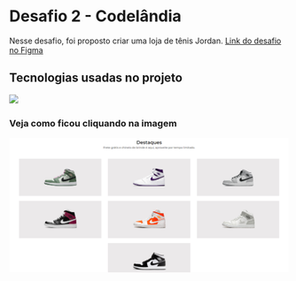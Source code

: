 # Desafio 2 - Codelândia
Nesse desafio, foi proposto criar uma loja de tênis Jordan. [Link do desafio no Figma](https://www.figma.com/file/Yb9IBH56g7T1hdIyZ3BMNO/Codel%C3%A2ndia-Desafios?node-id=1883%3A2)

## Tecnologias usadas no projeto
<img src="https://skillicons.dev/icons?i=react,js,css,git,github,vscode,vite,vercel" />

### Veja como ficou cliquando na imagem
<a href="https://tenis-jordan-mslapt725-devamauryjunior.vercel.app" target="_blank">
    <img src="./public/esboco.png" alt="esboço do site"/>
</a>